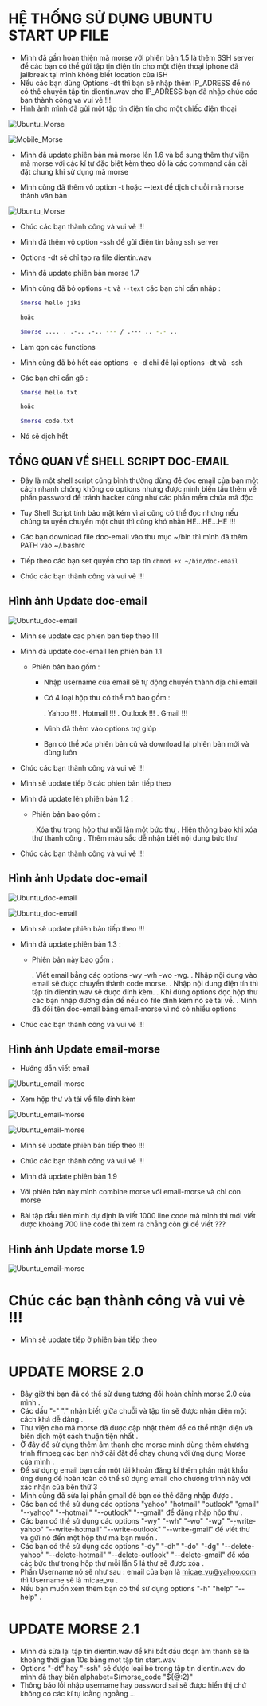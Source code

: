 # <LAPTOP>  HỆ THỐNG SỬ DỤNG UBUNTU START UP FILE 

- Mình đã gần hoàn thiện mã morse với phiên bản 1.5 là thêm SSH server để các bạn có thể gửi tập tin điện tín cho một điện thoại iphone đã jailbreak tại mình không biết location của iSH
- Nếu các bạn dùng Options -dt thì bạn sẽ nhập thêm IP_ADRESS để nó có thể chuyển tập tin dientin.wav cho IP_ADRESS bạn đã nhập chúc các bạn thành công va vui vẻ !!!
- Hình ảnh mình đã gửi một tập tin điện tín cho một chiếc điện thoại

![Ubuntu_Morse](https://github.com/Jikileo/Jigit/blob/master/Misc/U_morse.png)

![Mobile_Morse](https://github.com/Jikileo/Jigit/blob/master/Misc/M_morse.png)

- Mình đã update phiên bản mã morse lên 1.6 và bổ sung thêm thư viện mã morse với các kí tự đặc biệt kèm theo dó là các command cần cài đặt chung khi sử dụng mã morse

- Mình cũng đã thêm vô option -t hoặc --text để dịch chuỗi mã morse thành văn bản

![Ubuntu_Morse](https://github.com/Jikileo/Jigit/blob/master/Misc/U_morse1.png)

- Chúc các bạn thành công và vui vẻ !!!

- Mình đã thêm vô option -ssh để gửi điện tín bằng ssh server
- Options -dt sẽ chỉ tạo ra file dientin.wav

- Mình đã update phiên bản morse 1.7
- Mình cũng đã bỏ options `-t` và `--text` các bạn chỉ cần nhập :
    ```bash
    $morse hello jiki

    hoặc
    
    $morse .... . .-.. .-.. --- / .--- .. -.- ..
    ```
- Làm gọn các functions
- Mình cũng đã bỏ hết các options -e -d chi để lại options -dt và -ssh
- Các bạn chỉ cần gõ :
    ```bash
    $morse hello.txt

    hoặc

    $morse code.txt
    ```
- Nó sẽ dịch hết

## TỔNG QUAN VỀ SHELL SCRIPT DOC-EMAIL

- Đây là một shell script cũng bình thường dùng để đọc email của bạn một cách nhanh chóng không có options nhưng được mình biến tấu thêm về phần password để tránh hacker cũng như các phần mềm chứa mã độc 
- Tuy Shell Script tính bảo mật kém vì ai cũng có thể đọc nhưng nếu chúng ta uyển chuyển một chút thì cũng khó nhằn HE...HE...HE !!!
- Các bạn download file doc-email vào thư mục ~/bin thì mình đã thêm PATH vào ~/.bashrc
- Tiếp theo các bạn set quyền cho tap tin
`chmod +x ~/bin/doc-email`

- Chúc các bạn thành công và vui vẻ !!!

## Hình ảnh Update doc-email

![Ubuntu_doc-email](https://github.com/Jikileo/Jigit/blob/master/Misc/U_doc-email.png)

- Minh se update cac phien ban tiep theo !!!

- Mình đã update doc-email lên phiên bản 1.1
    - Phiên bản bao gồm :

        - Nhập username của email sẽ tự động chuyển thành địa chỉ email
        - Có 4 loại hộp thư có thể mở bao gồm :

            . Yahoo !!!
            . Hotmail !!!
            . Outlook !!!
            . Gmail !!!

        - Mình đã thêm vào options trợ giúp
        - Bạn có thể xóa phiên bản cũ và download lại phiên bản mới và dùng luôn

- Chúc các bạn thành công và vui vẻ !!!
- Mình sẽ update tiếp ở các phien bản tiếp theo

- Mình đã update lên phiên bản 1.2 :

    - Phiên bản bao gồm :

      . Xóa thư trong hộp thư mỗi lần một bức thư
      . Hiện thông báo khi xóa thư thành công
      . Thêm màu sắc dễ nhận biết nội dung bức thư

- Chúc các bạn thành công và vui vẻ !!!

## Hình ảnh Update doc-email

![Ubuntu_doc-email](https://github.com/Jikileo/Jigit/blob/master/Misc/U_doc-email1.png)

![Ubuntu_doc-email](https://github.com/Jikileo/Jigit/blob/master/Misc/U_doc-email2.png)

- Mình sẽ update phiên bản tiếp theo !!!

- Mình đã update phiên bản 1.3 :

    - Phiên bản này bao gồm :

        . Viết email bằng các options -wy -wh -wo -wg.
        . Nhập nội dung vào email sẽ được chuyển thành code morse.
        . Nhập nội dung điện tín thì tập tin dientin.wav sẽ được đính kèm.
        . Khi dùng options đọc hộp thư các bạn nhập đường dẫn để nếu có file đính kèm nó sẽ tải về.
        . Mình đã đổi tên doc-email bằng email-morse vì nó có nhiều options

- Chúc các bạn thành công và vui vẻ !!!

## Hình ảnh Update email-morse

- Hướng dẫn viết email

![Ubuntu_email-morse](https://github.com/Jikileo/Jigit/blob/master/Misc/U_email-morse.png)

- Xem hộp thư và tải về file đính kèm

![Ubuntu_email-morse](https://github.com/Jikileo/Jigit/blob/master/Misc/U_email-morse1.png)

![Ubuntu_email-morse](https://github.com/Jikileo/Jigit/blob/master/Misc/U_email-morse2.png)

- Mình sẽ update phiên bản tiếp theo !!!
- Chúc các bạn thành công và vui vẻ !!!

- Mình đã update phiên bản 1.9
- Với phiên bản này mình combine morse với email-morse và chỉ còn morse
- Bài tập đầu tiên mình dự định là viết 1000 line code mà mình thì mới viết được khoảng 700 line code thì xem ra chẳng còn gì để viết ???

## Hình ảnh Update morse 1.9

![Ubuntu_email-morse](https://github.com/Jikileo/Jigit/blob/master/Misc/U_morse2.png)

# Chúc các bạn thành công và vui vẻ !!!
- Mình sẽ update tiếp ở phiên bản tiếp theo

# UPDATE MORSE 2.0

- Bây giờ thì bạn đã có thể sử dụng tương đối hoàn chỉnh morse 2.0 của mình .
- Các dấu "-" "." nhận biết giữa chuỗi và tập tin sẽ được nhận diện một cách khá dễ dàng .
- Thư viện cho mã morse đã được cập nhật thêm để có thể nhận diện và biên dịch một cách thuận tiện nhất .
- Ở đây để sử dụng thêm âm thanh cho morse mình dùng thêm chương trình ffmpeg các bạn nhớ cài đặt để chạy chung với ứng dụng Morse của mình .
- Để sử dụng email bạn cần một tài khoản đăng kí thêm phần mật khẩu ứng dụng để hoàn toàn có thể sử dụng email cho chương trình này với xác nhận của bên thứ 3 
- Mình cũng đã sửa lại phần gmail để bạn có thể đăng nhập được .
- Các bạn có thể sử dụng các options "yahoo" "hotmail" "outlook" "gmail" "--yahoo" "--hotmail" "--outlook" "--gmail" để đăng nhập hộp thư .
- Các bạn có thể sử dụng các options "-wy" "-wh" "-wo" "-wg" "--write-yahoo" "--write-hotmail" "--write-outlook" "--write-gmail" để viết thư và gửi nó đến một hộp thư mà bạn muốn .
- Các bạn có thể sử dụng các options "-dy" "-dh" "-do" "-dg" "--delete-yahoo" "--delete-hotmail" "--delete-outlook" "--delete-gmail" để xóa các bức thư trong hộp thư mỗi lần 5 lá thư sẽ được xóa .
- Phần Username nó sẽ như sau : email của bạn là micae_vu@yahoo.com thì Username sẽ là micae_vu .
- Nếu bạn muốn xem thêm bạn có thể sử dụng options "-h" "help" "--help" .

# UPDATE MORSE 2.1

- Mình đã sửa lại tập tin dientin.wav để khi bắt đầu đoạn âm thanh sẽ là khoảng thời gian 10s bằng mot tập tin start.wav
- Options "-dt" hay "-ssh" sẽ được loại bỏ trong tập tin dientin.wav do mình đã thay biến alphabet=$(morse_code "${@:2}"
- Thông báo lỗi nhập username hay password sai sẽ được hiển thị chứ không có các kí tự loằng ngoằng ...

